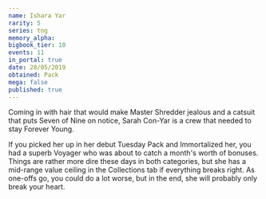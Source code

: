 ```yaml
---
name: Ishara Yar
rarity: 5
series: tng
memory_alpha:
bigbook_tier: 10
events: 11
in_portal: true
date: 28/05/2019
obtained: Pack
mega: false
published: true
---
```


Coming in with hair that would make Master Shredder jealous and a catsuit that puts Seven of Nine on notice, Sarah Con-Yar is a crew that needed to stay Forever Young.

If you picked her up in her debut Tuesday Pack and Immortalized her, you had a superb Voyager who was about to catch a month's worth of bonuses. Things are rather more dire these days in both categories, but she has a mid-range value ceiling in the Collections tab if everything breaks right. As one-offs go, you could do a lot worse, but in the end, she will probably only break your heart.
